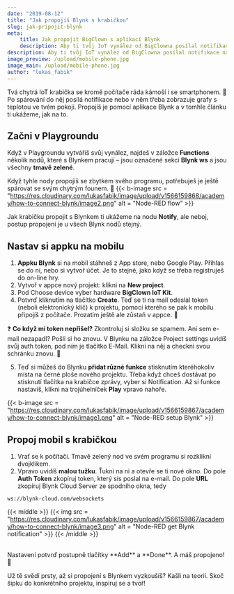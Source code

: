 ```yaml
---
date: "2019-08-12"
title: "Jak propojíš Blynk s krabičkou"
slug: jak-pripojit-blynk
meta:
    title: Jak propojit BigClown s aplikací Blynk
    description: Aby ti tvůj IoT vynález od BigClowna posílal notifikace na mobil, potřebuješ ho spárovat s Blynkem. Koukni na náš jednoduchý návod.
description: Aby ti tvůj IoT vynález od BigClowna posílal notifikace na mobil, potřebuješ ho spárovat s Blynkem. Koukni na náš jednoduchý návod.
image_preview: /upload/mobile-phone.jpg
image_main: /upload/mobile-phone.jpg
author: "lukas_fabik"
---
```


Tvá chytrá IoT krabička se kromě počítače ráda kámoší i se smartphonem. 🤝 Po spárování do něj posílá notifikace nebo v něm třeba zobrazuje grafy s teplotou ve tvém pokoji. Propojíš je pomocí aplikace Blynk a v tomhle článku ti ukážeme, jak na to.


## Začni v Playgroundu
Když v Playgroundu vytváříš svůj vynález, najdeš v záložce **Functions** několik nodů, které s Blynkem pracují – jsou označené sekcí **Blynk ws** a jsou všechny **tmavě zelené**.

Když tyhle nody propojíš se zbytkem svého programu, potřebuješ je ještě spárovat se svým chytrým founem. 📱
{{< b-image src = "https://res.cloudinary.com/lukasfabik/image/upload/v1566159868/academy/how-to-connect-blynk/image2.png" alt = "Node-RED flow" >}}

Jak krabičku propojit s Blynkem ti ukážeme na nodu **Notify**, ale neboj, postup propojení je u všech Blynk nodů stejný.


## Nastav si appku na mobilu

1. **Appku Blynk** si na mobil stáhneš z App store, nebo Google Play. Přihlas se do ní, nebo si vytvoř účet. Je to stejné, jako když se třeba registruješ do on-line hry.
2. Vytvoř v appce nový projekt: klikni na **New project**.
3. Pod Choose device vyber hardware **BigClown IoT Kit**.
4. Potvrď kliknutím na tlačítko **Create**. Teď se ti na mail odeslal token (neboli elektronický klíč) k projektu, pomocí kterého se pak k mobilu připojíš z počítače. Prozatím ještě ale zůstaň v appce. 📱

❓ **Co když mi token nepřišel?** Zkontroluj si složku se spamem. Ani sem e-mail nezapadl? Pošli si ho znovu. V Blynku na záložce Project settings uvidíš svůj auth token, pod ním je tlačítko E-Mail. Klikni na něj a checkni svou schránku znovu. 👋

5. Teď si můžeš do Blynku **přidat různé funkce** stisknutím kteréhokoliv místa na černé ploše nového projektu. Třeba když chceš dostávat po stisknutí tlačítka na krabičce zprávy, vyber si Notification. Až si funkce nastavíš, klikni na trojúhelníček **Play** vpravo nahoře.

{{< b-image src = "https://res.cloudinary.com/lukasfabik/image/upload/v1566159867/academy/how-to-connect-blynk/image1.png" alt = "Node-RED setup Blynk" >}}

## Propoj mobil s krabičkou
1. Vrať se k počítači. Tmavě zelený nod ve svém programu si rozklikni dvojklikem.
2. Vpravo uvidíš **malou tužku**. Ťukni na ni a otevře se ti nové okno. Do pole **Auth Token** zkopíruj token, který sis poslal na e-mail. Do pole **URL** zkopíruj Blynk Cloud Server ze spodního okna, tedy

```
ws://blynk-cloud.com/websockets
```

{{< middle >}}
{{< img src = "https://res.cloudinary.com/lukasfabik/image/upload/v1566159867/academy/how-to-connect-blynk/image3.png" alt = "Node-RED get Blynk notification" >}}
{{< /middle >}}

<br/>
Nastavení potvrď postupně tlačítky **Add** a **Done**. A máš propojeno! 🎉

Už tě svědí prsty, až si propojení s Blynkem vyzkoušíš? Kašli na teorii. Skoč šipku do konkrétního projektu, inspiruj se a tvoř!
